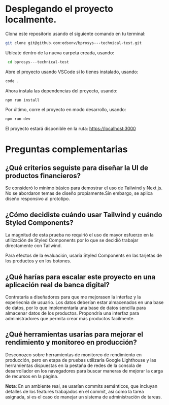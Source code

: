# Desplegando el proyecto localmente.

Clona este repositorio usando el siguiente comando en tu terminal:

```bash
git clone git@github.com:edsonv/bprosys---technical-test.git
```

Ubícate dentro de la nueva carpeta creada, usando:

```bash
 cd bprosys---technical-test
```

Abre el proyecto usando VSCode si lo tienes instalado, usando:

```bash
code .
```

Ahora instala las dependencias del proyecto, usando:

```bash
npm run install
```

Por último, corre el proyecto en modo desarrollo, usando:

```bash
npm run dev
```

El proyecto estará disponible en la ruta:
[https://localhost:3000](http://localhost:3000)

# Preguntas complementarias

## ¿Qué criterios seguiste para diseñar la UI de productos financieros?

Se consideró lo mínimo básico para demostrar el uso de Tailwind y Next.js. No se abordaron temas de diseño propiamente.Sin embargo, se aplica diseño responsivo al prototipo.

## ¿Cómo decidiste cuándo usar Tailwind y cuándo Styled Components?

La magnitud de esta prueba no requirió el uso de mayor esfuerzo en la utilización de Styled Components por lo que se decidió trabajar directamente con Tailwind.

Para efectos de la evaluación, usaría Styled Components en las tarjetas de los productos y en los botones.

## ¿Qué harías para escalar este proyecto en una aplicación real de banca digital?

Contrataría a diseñadores para que me mejorasen la interfaz y la experiecnia de usuario.
Los datos deberían estar almacenados en una base de datos, por lo que implementaría una base de datos sencilla para almacenar datos de los productos.
Propondría una interfaz para administradores que permita crear más productos facilmente.

## ¿Qué herramientas usarías para mejorar el rendimiento y monitoreo en producción?

Desconozco sobre herramientas de monitoreo de rendimiento en producción, pero en etapa de pruebas utilizaría Google Lighthouse y las herramientas dispuestas en la pestaña de redes de la consola de desarrollador en los navegadores para buscar maneras de mejorar la carga de recursos en la página.

**Nota**: En un ambiente real, se usarían commits semánticos, que incluyan detalles de los features trabajados en el commit, así como la tarea asignada, si es el caso de manejar un sistema de administración de tareas.
